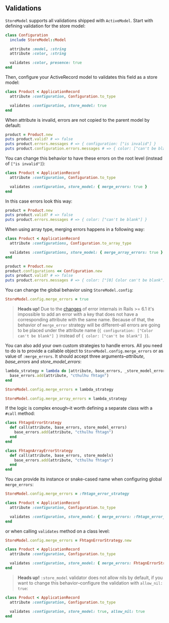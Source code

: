 ## Validations

`StoreModel` supports all validations shipped with `ActiveModel`. Start with defining validation for the store model:

```ruby
class Configuration
  include StoreModel::Model

  attribute :model, :string
  attribute :color, :string

  validates :color, presence: true
end
```

Then, configure your ActiveRecord model to validates this field as a store model:

```ruby
class Product < ApplicationRecord
  attribute :configuration, Configuration.to_type

  validates :configuration, store_model: true
end
```

When attribute is invalid, errors are not copied to the parent model by default:

```ruby
product = Product.new
puts product.valid? # => false
puts product.errors.messages # => { configuration: ["is invalid"] }
puts product.configuration.errors.messages # => { color: ["can't be blank"] }
```

You can change this behavior to have these errors on the root level (instead of `["is invalid"]`):

```ruby
class Product < ApplicationRecord
  attribute :configuration, Configuration.to_type

  validates :configuration, store_model: { merge_errors: true }
end
```

In this case errors look this way:

```ruby
product = Product.new
puts product.valid? # => false
puts product.errors.messages # => { color: ["can't be blank"] }
```

When using array type, merging errors happens in a following way:

```ruby
class Product < ApplicationRecord
  attribute :configurations, Configuration.to_array_type

  validates :configurations, store_model: { merge_array_errors: true }
end

product = Product.new
product.configurations << Configuration.new
puts product.valid? # => false
puts product.errors.messages # => { color: ["[0] Color can't be blank"] }
```

You can change the global behavior using `StoreModel.config`:

```ruby
StoreModel.config.merge_errors = true
```

> **Heads up!** Due to the [changes](https://github.com/rails/rails/pull/32313) of error internals in Rails >= 6.1 it's impossible to add an error with a key that does not have a corresponding attribute with the same name. Because of that, the behavior of `merge_error` strategy will be different–all errors are going to be placed under the attribute name (`{ configuration: ["Color can't be blank"] }` instead of `{ color: ["can't be blank"] }`).

You can also add your own custom strategies to handle errors. All you need to do is to provide a callable object to `StoreModel.config.merge_errors` or as value of `:merge_errors`. It should accept three arguments–_attribute_, _base_errors_ and _store_model_errors_:

```ruby
lambda_strategy = lambda do |attribute, base_errors, _store_model_errors|
  base_errors.add(attribute, "cthulhu fhtagn")
end

StoreModel.config.merge_errors = lambda_strategy

StoreModel.config.merge_array_errors = lambda_strategy
```

If the logic is complex enough–it worth defining a separate class with a `#call` method:

```ruby
class FhtagnErrorStrategy
  def call(attribute, base_errors, store_model_errors)
    base_errors.add(attribute, "cthulhu fhtagn")
  end
end

class FhtagnArrayErrorStrategy
  def call(attribute, base_errors, store_models)
    base_errors.add(attribute, "cthulhu fhtagn")
  end
end
```

You can provide its instance or snake-cased name when configuring global `merge_errors`:

```ruby
StoreModel.config.merge_errors = :fhtagn_error_strategy

class Product < ApplicationRecord
  attribute :configuration, Configuration.to_type

  validates :configuration, store_model: { merge_errors: :fhtagn_error_strategy }
end
```

or when calling `validates` method on a class level:

```ruby
StoreModel.config.merge_errors = FhtagnErrorStrategy.new

class Product < ApplicationRecord
  attribute :configuration, Configuration.to_type

  validates :configuration, store_model: { merge_errors: FhtagnErrorStrategy.new }
end
```

> **Heads up!** `:store_model` validator does not allow nils by default, if you want to change this behavior–configure the validation with `allow_nil: true`:

```ruby
class Product < ApplicationRecord
  attribute :configuration, Configuration.to_type

  validates :configuration, store_model: true, allow_nil: true
end
```
